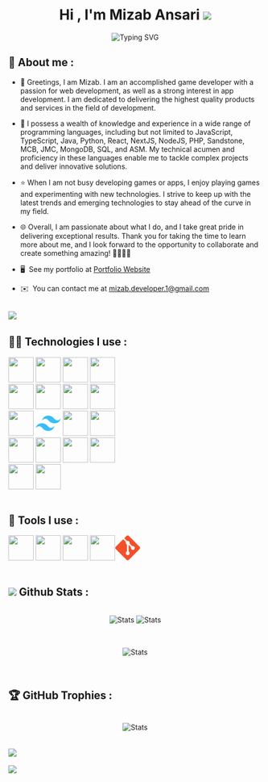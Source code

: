 <h1 align="center"><b>Hi , I'm Mizab Ansari </b><img src="https://media.giphy.com/media/hvRJCLFzcasrR4ia7z/giphy.gif" width="35"></h1>

<p align="center">
  <picture>
    <img src="https://readme-typing-svg.demolab.com?font=Cascadia+Code&size=24&pause=1000&center=true&width=400&lines=Self-taught+Developer;Computer+Science+Student;Active+Thinker+and+Learner;Love+to+try+out+new+things" alt="Typing SVG" />
  </picture>
</p>

<!-- Section -->

## 🙋‍ **About me :**

- 👋 Greetings, I am Mizab. I am an accomplished game developer with a passion for web development, as well as a strong interest in app development. I am dedicated to delivering the highest quality products and services in the field of development.

- 👀 I possess a wealth of knowledge and experience in a wide range of programming languages, including but not limited to JavaScript, TypeScript, Java, Python, React, NextJS, NodeJS, PHP, Sandstone, MCB, JMC, MongoDB, SQL, and ASM. My technical acumen and proficiency in these languages enable me to tackle complex projects and deliver innovative solutions.

- ⭐ When I am not busy developing games or apps, I enjoy playing games and experimenting with new technologies. I strive to keep up with the latest trends and emerging technologies to stay ahead of the curve in my field.

- 🌐 Overall, I am passionate about what I do, and I take great pride in delivering exceptional results. Thank you for taking the time to learn more about me, and I look forward to the opportunity to collaborate and create something amazing! 👨‍💻🚀🎉

- 🖥️  See my portfolio at [Portfolio Website](http://mizab.vercel.app)

- ✉️  You can contact me at [mizab.developer.1@gmail.com](mailto:mizab.developer.1@gmail.com)
<br>
<img src="https://user-images.githubusercontent.com/73097560/115834477-dbab4500-a447-11eb-908a-139a6edaec5c.gif">
<br>
<!-- Section -->

<!-- ![](https://komarev.com/ghpvc/?username=Mizab1&style=for-the-badge)  -->

## 🧑‍💻 **Technologies I use :**
<img src="https://cdn.jsdelivr.net/gh/devicons/devicon/icons/typescript/typescript-original.svg" width="50" height="50"/> <img src="https://cdn.jsdelivr.net/gh/devicons/devicon/icons/javascript/javascript-original.svg" width="50" height="50"/>
<img src="https://cdn.jsdelivr.net/gh/devicons/devicon/icons/java/java-original.svg" width="50" height="50"/> <img src="https://cdn.jsdelivr.net/gh/devicons/devicon/icons/html5/html5-original.svg" width="50" height="50"/>
<br>
<img src="https://cdn.jsdelivr.net/gh/devicons/devicon/icons/css3/css3-original.svg" width="50" height="50"/> <img src="https://cdn-icons-png.flaticon.com/512/8760/8760206.png" width="50" height="50"/> <img src="https://cdn.jsdelivr.net/gh/devicons/devicon/icons/php/php-original.svg" width="50" height="50"/> <img src="https://cdn.jsdelivr.net/gh/devicons/devicon/icons/bootstrap/bootstrap-original.svg" width="50" height="50"/>
<br>
<img src="https://cdn.jsdelivr.net/gh/devicons/devicon/icons/python/python-original.svg" width="50" height="50"/> <img src="https://raw.githubusercontent.com/devicons/devicon/v2.16.0/icons/tailwindcss/tailwindcss-original.svg" width="50" height="50"/> <img src="https://sandstone-documentation.vercel.app/img/icons/logo.png" width="50" height="50"/> <img src="https://cdn.jsdelivr.net/gh/devicons/devicon/icons/nodejs/nodejs-original.svg" width="50" height="50"/>
<br>
<img src="https://mcbuild.dev/img/logo.png" width="50" height="50"/> <img src="https://minecraft-tutos.com/wp-content/uploads/2020/09/optifine-logo.jpg" width="50" height="50"/> <img src="https://jmc.wingedseal.com/static/media/jmc_icon.91c8f873ccc4cb864414.png" width="50" height="50" /> <img src="https://cdn.jsdelivr.net/gh/devicons/devicon/icons/mysql/mysql-original.svg" width="50" height="50"/>
<br>
<img src="https://cdn.jsdelivr.net/gh/devicons/devicon/icons/react/react-original.svg" width="50" height="50"/> <img src="https://cdn.jsdelivr.net/gh/devicons/devicon/icons/nextjs/nextjs-original.svg" width="50" height="50"/>
<br>
<br>
<!-- Section -->


## 🔨 **Tools I use  :**
<img src="https://user-images.githubusercontent.com/67660416/219934840-87957501-62c4-4e1e-a3c8-9d4b4b49d6c0.png" width="50" height="50"/> <img src="https://user-images.githubusercontent.com/67660416/219934904-4aa58d63-af87-412d-9af7-2b2774b1d9fa.png" width="50" height="50"/> <img src="https://user-images.githubusercontent.com/67660416/219935019-80a07954-3d67-4e62-9483-9c3f4101042d.png" width="50" height="50"/> <img src="https://user-images.githubusercontent.com/67660416/219935071-39885be6-a8b3-4925-9edb-653ce4e8ab76.png" width="50" height="50"/><img src="https://raw.githubusercontent.com/devicons/devicon/master/icons/git/git-original.svg" width="50" height="50"/>
<br>
<br>

<!-- Section  -->


## <img src="https://media.giphy.com/media/iY8CRBdQXODJSCERIr/giphy.gif" width="35"><b> Github Stats  :</b>
<br>
<div align="center">
    <picture>
      <source media="(prefers-color-scheme: dark)" srcset="https://github-readme-stats.vercel.app/api?username=Mizab1&include_all_commits=true&count_private=true&show_icons=true&line_height=28&theme=tokyonight">
      <img alt="Stats" src="https://github-readme-stats.vercel.app/api?username=Mizab1&include_all_commits=true&count_private=true&show_icons=true&line_height=27&theme=transparent">
    </picture>
    <picture>
      <source media="(prefers-color-scheme: dark)" srcset="https://github-readme-stats.vercel.app/api/top-langs/?username=Mizab1&layout=compact&langs_count=10&theme=tokyonight">
      <img alt="Stats" src="https://github-readme-stats.vercel.app/api/top-langs/?username=Mizab1&layout=compact&langs_count=10&theme=transparent">
    </picture>
<!--     <picture> -->
<!--       [![Ashutosh's github activity graph](https://github-readme-activity-graph.vercel.app/graph?username=Ashutosh00710&theme=dracula)](https://github.com/ashutosh00710/github-readme-activity-graph) -->
<!--       <source media="(prefers-color-scheme: dark)" srcset="https://github-readme-activity-graph.vercel.app/graph?username=Mizab1&theme=tokyo-night&radius=12" height=280> -->
<!--       <img alt="Stats" src="https://github-readme-activity-graph.vercel.app/graph?username=Mizab1&radius=12" height=280> -->
<!--     </picture> -->
</div>

##
<br>
<div align="center">
    <picture>
      <source media="(prefers-color-scheme: dark)" srcset="https://streak-stats.demolab.com?user=Mizab1&theme=tokyonight">
      <img alt="Stats" src="https://streak-stats.demolab.com?user=Mizab1">
    </picture>
</div>
<br><br>

<!-- Section -->

## 🏆 GitHub Trophies  :<br>

<br>
  <div align="center">
    <picture>
      <source media="(prefers-color-scheme: dark)" srcset="https://github-profile-trophy.vercel.app/?username=Mizab1&theme=tokyonight&row=2">
      <img alt="Stats" src="https://github-profile-trophy.vercel.app/?username=Mizab1&theme=flat&row=2">
    </picture>
  </div>
<br>


<!-- Section -->


<br>
<img src="https://user-images.githubusercontent.com/73097560/115834477-dbab4500-a447-11eb-908a-139a6edaec5c.gif">
<br>


  ![](https://komarev.com/ghpvc/?username=mizab1&style=for-the-badge&label=VIEWS)


<!---
<div align="center">
  <a href="https://git.io/typing-svg"><img src="https://readme-typing-svg.demolab.com?font=Fira+Code&center=true&size=20&duration=1500&multiline=true&repeat=false&width=1000&height=200&lines=%20A+common+rite+of+passage+for+programmers+is+;spending+hours+debugging+their+code%2C+;only+to+discover+that+a+simple+typo+was+;causing+the+issue.%22+~Mizab+" alt="Typing SVG" /></a>
</div>
<br>
<div align="left">
  -- 0x536565207961206e6578742074696d65 😉
</div>
--->

<!---
Mizab1/Mizab1 is a ✨ special ✨ repository because its `README.md` (this file) appears on your GitHub profile.
You can click the Preview link to take a look at your changes.
--->
